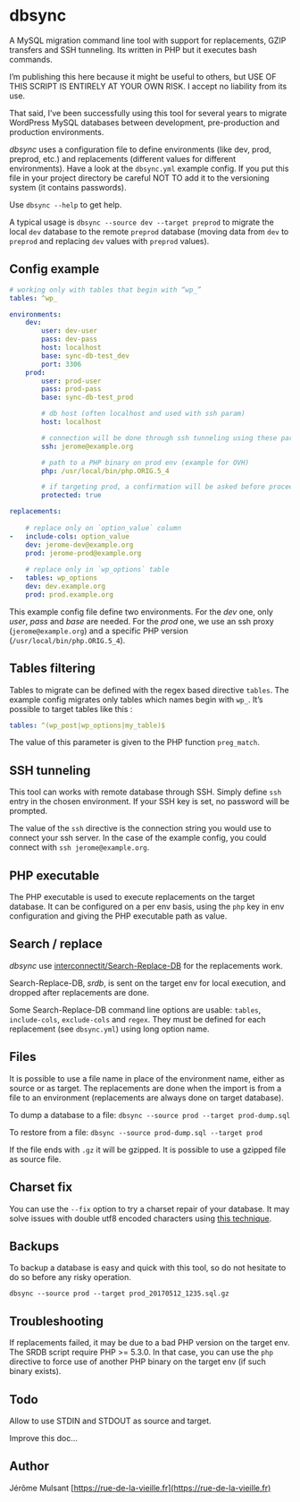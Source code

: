 # dbsync

A MySQL migration command line tool with support for replacements,
GZIP transfers and SSH tunneling. Its written in PHP but it executes bash commands.

I’m publishing this here because it might be useful to others,
but USE OF THIS SCRIPT IS ENTIRELY AT YOUR OWN RISK. I accept no liability from its use.

That said, I’ve been successfully using this tool for several years to migrate WordPress
MySQL databases between development, pre-production and production environments.

*dbsync* uses a configuration file to  define environments (like dev, prod, preprod, etc.)
and replacements (different values for different environments).
Have a look at the `dbsync.yml` example config. If you put this file in your project directory
be careful NOT TO add it to the versioning system (it contains passwords).

Use `dbsync --help` to get help.

A typical usage is `dbsync --source dev --target preprod` to migrate the local `dev` database
to the remote `preprod` database (moving data from `dev` to `preprod` and
replacing `dev` values with `preprod` values).

## Config example

```yaml
# working only with tables that begin with “wp_”
tables: ^wp_

environments:
    dev:
        user: dev-user
        pass: dev-pass
        host: localhost
        base: sync-db-test_dev
        port: 3306
    prod:
        user: prod-user
        pass: prod-pass
        base: sync-db-test_prod

        # db host (often localhost and used with ssh param)
        host: localhost

        # connection will be done through ssh tunneling using these params
        ssh: jerome@example.org

        # path to a PHP binary on prod env (example for OVH)
        php: /usr/local/bin/php.ORIG.5_4

        # if targeting prod, a confirmation will be asked before proceeding
        protected: true

replacements:
    
    # replace only on `option_value` column
-   include-cols: option_value
    dev: jerome-dev@example.org
    prod: jerome-prod@example.org
    
    # replace only in `wp_options` table
-   tables: wp_options
    dev: dev.example.org
    prod: prod.example.org
```

This example config file define two environments. For the *dev* one, only *user*, *pass*
and *base* are needed. For the *prod* one, we use an ssh proxy (`jerome@example.org`)
and a specific PHP version (`/usr/local/bin/php.ORIG.5_4`).

## Tables filtering

Tables to migrate can be defined with the regex based directive `tables`. The
example config migrates only tables which names begin with `wp_`. It’s possible
to target tables like this :

```yaml
tables: ^(wp_post|wp_options|my_table)$
```

The value of this parameter is given to the PHP function `preg_match`.

## SSH tunneling

This tool can works with remote database through SSH. Simply define `ssh` entry
in the chosen environment. If your SSH key is set, no password will be prompted.

The value of the `ssh` directive is the connection string you would use to
connect your ssh server. In the case of the example config, you could connect
with `ssh jerome@example.org`.

## PHP executable

The PHP executable is used to execute replacements on the target database.
It can be configured on a per env basis, using the `php` key
in env configuration and giving the PHP executable path as value.

## Search / replace

*dbsync* use [interconnectit/Search-Replace-DB](https://github.com/interconnectit/Search-Replace-DB)
for the replacements work.

Search-Replace-DB, *srdb*, is sent on the target env for local execution,
and dropped after replacements are done.

Some Search-Replace-DB command line options are usable: `tables`, `include-cols`,
`exclude-cols` and `regex`. They must be defined for each replacement (see `dbsync.yml`)
using long option name.

## Files

It is possible to use a file name in place of the environment name, either as source
or as target. The replacements are done when the import is from a file to an environment
(replacements are always done on target database).

To dump a database to a file: `dbsync --source prod --target prod-dump.sql`

To restore from a file: `dbsync --source prod-dump.sql --target prod`

If the file ends with `.gz` it will be gzipped. It is possible to use a gzipped file as source file.

## Charset fix

You can use the `--fix` option to try a charset repair of your database.
It may solve issues with double utf8 encoded characters
using [this technique](http://blog.hno3.org/2010/04/22/fixing-double-encoded-utf-8-data-in-mysql/).

## Backups

To backup a database is easy and quick with this tool, so do not hesitate to do so
before any risky operation.

```
dbsync --source prod --target prod_20170512_1235.sql.gz
```

## Troubleshooting

If replacements failed, it may be due to a bad PHP version on the target env.
The SRDB script require PHP >= 5.3.0. In that case, you can use the `php` directive to
force use of another PHP binary on the target env (if such binary exists).

## Todo

Allow to use STDIN and STDOUT as source and target.

Improve this doc…

## Author

Jérôme Mulsant [https://rue-de-la-vieille.fr](https://rue-de-la-vieille.fr)
